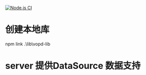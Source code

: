 
[![Node.js CI](https://github.com/Crtrpt/VOPD/actions/workflows/node.js.yml/badge.svg)](https://github.com/Crtrpt/VOPD/actions/workflows/node.js.yml)
# 创建本地库


 npm link .\lib\vopd-lib


 # server 提供DataSource 数据支持
